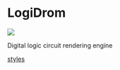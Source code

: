 # LogiDrom

[![](https://github.com/wavedrom/logidrom/workflows/Node%20CI/badge.svg)](https://github.com/wavedrom/logidrom/actions)

Digital logic circuit rendering engine

[styles](ref/styles.md)
